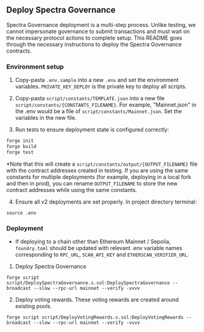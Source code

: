 ## Deploy Spectra Governance

Spectra Governance deployment is a multi-step process. Unlike testing, we cannot impersonate governance to submit transactions and must wait on the necessary protocol actions to complete setup. This README goes through the necessary instructions to deploy the Spectra Governance contracts.

### Environment setup
1. Copy-pasta `.env.sample` into a new `.env` and set the environment variables. `PRIVATE_KEY_DEPLOY` is the private key to deploy all scripts.
2. Copy-pasta `script/constants/TEMPLATE.json` into a new file `script/constants/{CONSTANTS_FILENAME}`. For example, "Mainnet.json" in the .env would be a file of `script/constants/Mainnet.json`.  Set the variables in the new file.

3. Run tests to ensure deployment state is configured correctly:
```ml
forge init
forge build
forge test
```

*Note that this will create a `script/constants/output/{OUTPUT_FILENAME}` file with the contract addresses created in testing.  If you are using the same constants for multiple deployments (for example, deploying in a local fork and then in prod), you can rename `OUTPUT_FILENAME` to store the new contract addresses while using the same constants.

4. Ensure all v2 deployments are set properly. In project directory terminal:
```
source .env
```

### Deployment
- If deploying to a chain other than Ethereum Mainnet / Sepolia, `foundry.toml` should be updated with relevant .env variable names corresponding to `RPC_URL`, `SCAN_API_KEY` and `ETHERSCAN_VERIFIER_URL`.

1. Deploy Spectra Governance
```
forge script script/DeploySpectraGovernance.s.sol:DeploySpectraGovernance --broadcast --slow --rpc-url mainnet --verify -vvvv
```

2. Deploy voting rewards. These voting rewards are created around existing pools.
```
forge script script/DeployVotingRewards.s.sol:DeployVotingRewards --broadcast --slow --rpc-url mainnet --verify -vvvv
```